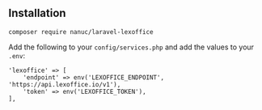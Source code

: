 ## Installation
`composer require nanuc/laravel-lexoffice`

Add the following to your `config/services.php` and add the values to your `.env`:
```
'lexoffice' => [
    'endpoint' => env('LEXOFFICE_ENDPOINT', 'https://api.lexoffice.io/v1'),
    'token' => env('LEXOFFICE_TOKEN'),
],
```

